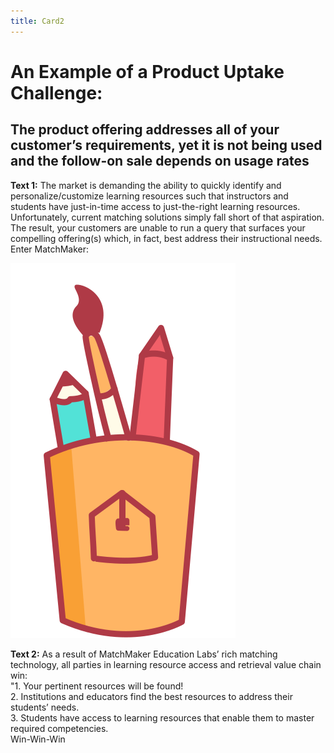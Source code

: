 ```yaml
---
title: Card2
---
```

# An Example of a Product Uptake Challenge:
## The product offering addresses all of your customer’s requirements, yet it is not being used and the follow-on sale depends on usage rates

**Text 1:** The market is demanding the ability to quickly identify and personalize/customize learning resources such that instructors and students have just-in-time access to just-the-right learning resources. Unfortunately, current matching solutions simply fall short of that aspiration. The result, your customers are unable to run a query that surfaces your compelling offering(s) which, in fact, best address their instructional needs.<br/>Enter MatchMaker:

![Alt Text for Sample Image](/mmassets/graphic_tools.svg)

**Text 2:** As a result of MatchMaker Education Labs’ rich matching technology, all parties in learning resource access and retrieval value chain win:<br/>"1.	Your pertinent resources will be found!<br/>2.	Institutions and educators find the best resources to address their students’ needs.<br/>3.	Students have access to learning resources that enable them to master required competencies.<br/>Win-Win-Win   
